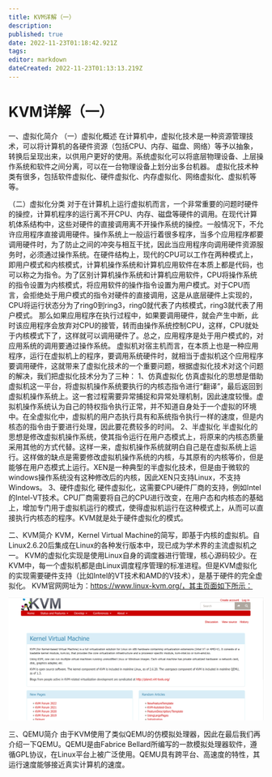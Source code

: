 ```yaml
---
title: KVM详解（一）
description: 
published: true
date: 2022-11-23T01:18:42.921Z
tags: 
editor: markdown
dateCreated: 2022-11-23T01:13:13.219Z
---
```


# KVM详解（一）
一、虚拟化简介
（一）虚拟化概述
在计算机中，虚拟化技术是一种资源管理技术，可以将计算机的各硬件资源（包括CPU、内存、磁盘、网络）等予以抽象，转换后呈现出来，以供用户更好的使用。系统虚拟化可以将底层物理设备、上层操作系统和软件之间分离，可以在一台物理设备上划分出多台机器。
虚拟化技术种类有很多，包括软件虚拟化、硬件虚拟化、内存虚拟化、网络虚拟化、虚拟机等等。

（二）虚拟化分类
对于在计算机上运行虚拟机而言，一个非常重要的问题时硬件的操控，计算机程序的运行离不开CPU、内存、磁盘等硬件的调用。在现代计算机体系结构中，这些对硬件的直接调用离不开操作系统的操控。一般情况下，不允许应用程序直接调用硬件。操作系统上一般运行着很多程序，当多个应用程序都要调用硬件时，为了防止之间的冲突与相互干扰，因此当应用程序向调用硬件资源服务时，必须通过操作系统。在硬件结构上，现代的CPU可以工作在两种模式上，即用户模式和内核模式，计算机操作系统和计算机应用软件在本质上都是代码，也可以称之为指令。为了区别计算机操作系统和计算机应用软件，CPU将操作系统的指令设置为内核模式，将应用软件的操作指令设置为用户模式。对于CPU而言，会拒绝处于用户模式的指令对硬件的直接调用，这是从底层硬件上实现的，CPU将运行状态分为了ring0到ring3，ring0就代表了内核模式，ring3就代表了用户模式。
那么如果应用程序在执行过程中，如果要调用硬件，就会产生中断，此时该应用程序会放弃对CPU的接管，转而由操作系统控制CPU，这样，CPU就处于内核模式下了，这样就可以调用硬件了。总之，应用程序是处于用户模式的，对应用系统的调用要通过操作系统。
虚拟机对宿主机而言，在本质上也是一种应用程序，运行在虚拟机上的程序，要调用系统硬件时，就相当于虚拟机这个应用程序要调用硬件，这就带来了虚拟化技术的一个重要问题，根据虚拟化技术对这个问题的解决，我们把虚拟化技术分为了三种：
1、仿真虚拟化
仿真虚拟化的思想是借助虚拟机这一平台，将虚拟机操作系统要执行的内核态指令进行“翻译”，最后返回到虚拟机操作系统上。这一套过程需要异常捕捉和异常处理机制，因此速度较慢。虚拟机操作系统认为自己的特权指令执行正常，并不知道自身处于一个虚拟的环境中。在全虚拟化中，虚拟机的用户态执行具有和系统指令执行一样的速度，但是内核态的指令由于要进行处理，因此要花费较多的时间。
2、半虚拟化
半虚拟化的思想是修改虚拟机操作系统，使其指令运行在用户态模式上，将原来的内核态质量采用其他的方式代替。这样一来，虚拟机操作系统就明白自己是在虚拟系统上运行。这样做的缺点是需要修改虚拟机操作系统的内核，与其原有的内核等价，但是能够在用户态模式上运行。XEN是一种典型的半虚拟化技术，但是由于微软的windows操作系统没有这种修改后的内核，因此XEN只支持Linux，不支持Windows。
3、硬件虚拟化
硬件虚拟化，这需要CPU硬件厂商的支持，例如Intel的Intel-VT技术。CPU厂商需要将自己的CPU进行改变，在用户态和内核态的基础上，增加专门用于虚拟机运行的模式，使得虚拟机运行在这种模式上，从而可以直接执行内核态的程序。KVM就是处于硬件虚拟化的模式。

二、KVM简介
KVM，Kernel Virtual Machine的简写，即基于内核的虚拟机。自Linux2.6.20后集成在Linux的各种发行版本中，现已成为学术界的主流虚拟机之一。
KVM的虚拟化实现是使用Linux自身的调度器进行管理，核心源码较少。在KVM中，每一个虚拟机都是由Linux调度程序管理的标准进程。但是KVM虚拟化的实现需要硬件支持（比如Intel的VT技术和AMD的V技术），是基于硬件的完全虚拟化。
KVM官网网址为：https://www.linux-kvm.org/，其主页面如下所示：

![2022-11-23_13453.png](/2022-11-23_13453.png)

三、QEMU简介
由于KVM使用了类似QEMU的仿模拟处理器，因此在最后我们再介绍一下QEMU。QEMU是由Fabrice Bellard所编写的一款模拟处理器软件，遵循GPL协议，在Linux平台上被广泛使用。QEMU具有跨平台、高速度的特性，其运行速度能够接近真实计算机的速度。